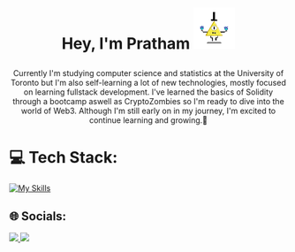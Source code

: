 # <p align="center"> Hey, I'm Pratham  ![](https://github.com/Pratv77/Pratv77/blob/main/bill.gif) </p>
<p align="center"> Currently I'm studying computer science and statistics at the University of Toronto but I'm also self-learning a lot of new technologies, mostly focused on learning fullstack development. I've learned the basics of Solidity through a bootcamp aswell as CryptoZombies so I'm ready to dive into the world of Web3. Although I'm still early on in my journey, I'm excited to continue learning and growing.🚀</p>


# 💻 Tech Stack:
 [![My Skills](https://skillicons.dev/icons?i=html,css,js,react,arduino,discord,git,netlify,py,solidity,vscode&perline=12)](https://skillicons.dev)

## 🌐 Socials:
<a href="https://www.linkedin.com/in/pratv7/">
    <img height="50" src="https://cdn2.iconfinder.com/data/icons/social-icon-3/512/social_style_3_in-306.png"/>
</a>

<a href="https://twitter.com/Pratv8">
    <img height="50" src="https://cdn2.iconfinder.com/data/icons/social-media-2285/512/1_Twitter3_colored_svg-512.png"/>
</a>

